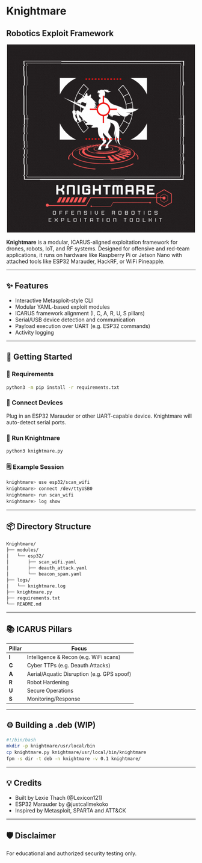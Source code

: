 # Knightmare 
## Robotics Exploit Framework

<p align="center">
  <img src="./images/ICARUS.gif" alt="Dancing Robot">
</p>

**Knightmare** is a modular, ICARUS-aligned exploitation framework for drones, robots, IoT, and RF systems. Designed for offensive and red-team applications, it runs on hardware like Raspberry Pi or Jetson Nano with attached tools like ESP32 Marauder, HackRF, or WiFi Pineapple.

---

## ✨ Features
- Interactive Metasploit-style CLI
- Modular YAML-based exploit modules
- ICARUS framework alignment (I, C, A, R, U, S pillars)
- Serial/USB device detection and communication
- Payload execution over UART (e.g. ESP32 commands)
- Activity logging

---

## 🚀 Getting Started

### 🔧 Requirements
```bash
python3 -m pip install -r requirements.txt
```

### 🔌 Connect Devices
Plug in an ESP32 Marauder or other UART-capable device. Knightmare will auto-detect serial ports.

### 🧠 Run Knightmare
```bash
python3 knightmare.py
```

### 🗒️ Example Session
```bash
knightmare> use esp32/scan_wifi
knightmare> connect /dev/ttyUSB0
knightmare> run scan_wifi
knightmare> log show
```

---

## 📦 Directory Structure
```
Knightmare/
├── modules/
│   └── esp32/
│       ├── scan_wifi.yaml
│       ├── deauth_attack.yaml
│       └── beacon_spam.yaml
├── logs/
│   └── knightmare.log
├── knightmare.py
├── requirements.txt
└── README.md
```

---

## 📚 ICARUS Pillars
| Pillar | Focus |
|--------|-------|
| **I** | Intelligence & Recon (e.g. WiFi scans) |
| **C** | Cyber TTPs (e.g. Deauth Attacks) |
| **A** | Aerial/Aquatic Disruption (e.g. GPS spoof) |
| **R** | Robot Hardening |
| **U** | Secure Operations |
| **S** | Monitoring/Response |

---

## ⚙️ Building a .deb (WIP)
```bash
#!/bin/bash
mkdir -p knightmare/usr/local/bin
cp knightmare.py knightmare/usr/local/bin/knightmare
fpm -s dir -t deb -n knightmare -v 0.1 knightmare/
```

---

## 💡 Credits
- Built by Lexie Thach (@Lexicon121)
- ESP32 Marauder by @justcallmekoko
- Inspired by Metasploit, SPARTA and ATT&CK

---

## 🛡️ Disclaimer
For educational and authorized security testing only.
